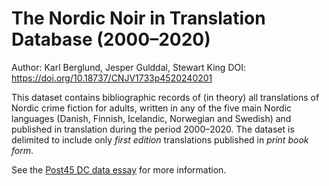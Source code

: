 # The Nordic Noir in Translation Database (2000–2020)

Author: Karl Berglund, Jesper Gulddal, Stewart King
DOI: https://doi.org/10.18737/CNJV1733p4520240201

This dataset contains bibliographic records of (in theory) all translations of Nordic crime fiction for adults, written in any of the five main Nordic languages (Danish, Finnish, Icelandic, Norwegian and Swedish) and published in translation during the period 2000–2020. The dataset is delimited to include only *first edition* translations published in *print book form*.

See the [Post45 DC data essay](https://doi.org/10.18737/CNJV1733p4520240201) for more information.
